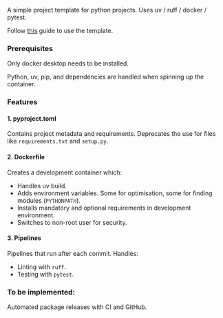 A simple project template for python projects. Uses uv / ruff / docker / pytest.

Follow [this](https://docs.github.com/en/repositories/creating-and-managing-repositories/creating-a-repository-from-a-template) guide to use the template.

### Prerequisites

Only docker desktop needs to be installed.

Python, uv, pip, and dependencies are handled when spinning up the container.

### Features

#### 1. pyproject.toml

Contains project metadata and requirements. Deprecates the use for files like `requirements.txt` and `setup.py`.

#### 2. Dockerfile

Creates a development container which:
- Handles uv build.
- Adds environment variables. Some for optimisation, some for finding modules (`PYTHONPATH`).
- Installs mandatory and optional requirements in development environment.
- Switches to non-root user for security.

#### 3. Pipelines

Pipelines that run after each commit. Handles:
- Linting with `ruff`.
- Testing with `pytest`.

### To be implemented:

Automated package releases with CI and GitHub.
